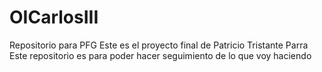 # OICarlosIII
 Repositorio para PFG
Este es el proyecto final de Patricio Tristante Parra
Este repositorio es para poder hacer seguimiento de lo que voy haciendo
